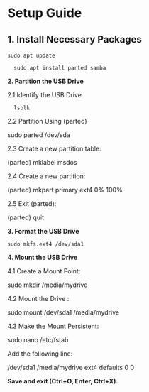 # Setup Guide

## 1. Install Necessary Packages

    sudo apt update

      sudo apt install parted samba

**2. Partition the USB Drive**

2.1 Identify the USB Drive

      lsblk
  
2.2 Partition Using (parted)

   sudo parted /dev/sda
   
2.3 Create a new partition table:

(parted) mklabel msdos

2.4 Create a new partition:

(parted) mkpart primary ext4 0% 100%

2.5 Exit (parted):

(parted) quit

**3. Format the USB Drive**

    sudo mkfs.ext4 /dev/sda1

**4. Mount the USB Drive**

4.1 Create a Mount Point:

  sudo mkdir /media/mydrive

4.2 Mount the Drive :

  sudo mount /dev/sda1 /media/mydrive

4.3 Make the Mount Persistent:

  sudo nano /etc/fstab
  
  Add the following line:  
    
  /dev/sda1 /media/mydrive ext4 defaults 0 0
  
**Save and exit (Ctrl+O, Enter, Ctrl+X).**

